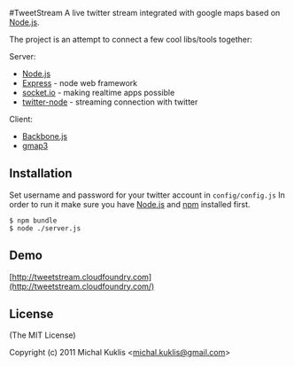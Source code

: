 #TweetStream
A live twitter stream integrated with google maps based on [Node.js](http://nodejs.org).

The project is an attempt to connect a few cool libs/tools together: 

Server:

* [Node.js](http://nodejs.org)
* [Express](http://expressjs.com) - node web framework
* [socket.io](http://socket.io/) - making realtime apps possible
* [twitter-node](https://github.com/technoweenie/twitter-node) - streaming connection with twitter

Client:

* [Backbone.js](http://documentcloud.github.com/backbone/)
* [gmap3](http://gmap3.net/)

## Installation

Set username and password for your twitter account in `config/config.js`
In order to run it make sure you have [Node.js](http://nodejs.org) and [npm](http://npmjs.org/) installed first.

    $ npm bundle
    $ node ./server.js

## Demo

[http://tweetstream.cloudfoundry.com](http://tweetstream.cloudfoundry.com/)


## License 

(The MIT License)

Copyright (c) 2011 Michal Kuklis &lt;michal.kuklis@gmail.com&gt;


